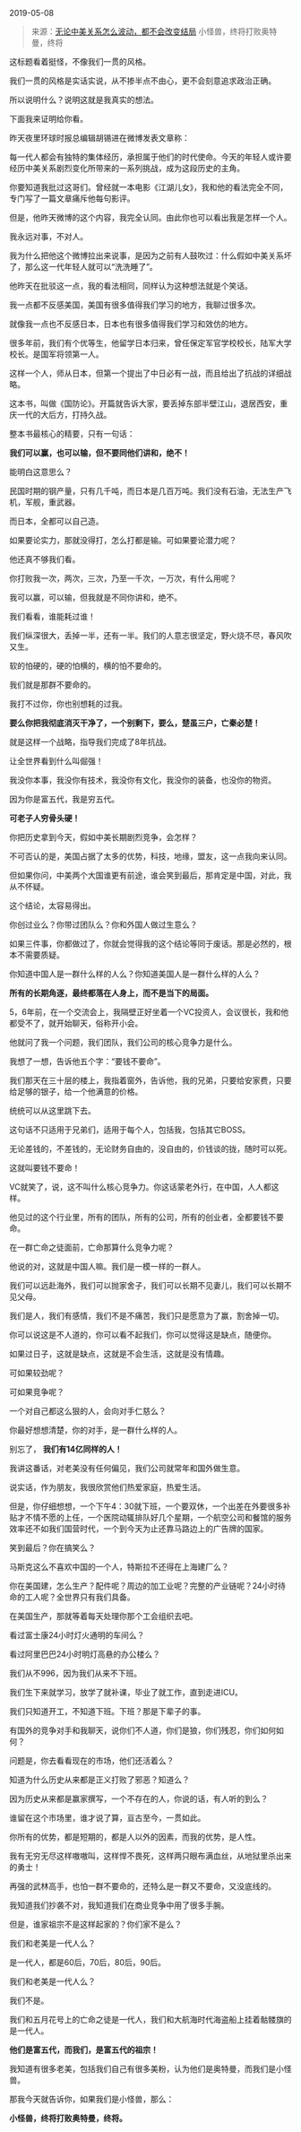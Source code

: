 2019-05-08

> 来源：[无论中美关系怎么波动，都不会改变结局](http://mp.weixin.qq.com/s?__biz=MzU3NDc5Nzc0NQ==&mid=2247484526&idx=1&sn=80e0ff126ceb4e243e081c0b23ea4a75&chksm=fd2da6b0ca5a2fa6c02bd49095f47584fad82cbd60766db6684b32b718a54908d82e5788e00d&scene=27#wechat_redirect)
> 小怪兽，终将打败奥特曼，终将

这标题看着挺怪，不像我们一贯的风格。

  

我们一贯的风格是实话实说，从不掺半点不由心，更不会刻意追求政治正确。

  

所以说明什么？说明这就是我真实的想法。

  

下面我来证明给你看。

  

昨天夜里环球时报总编辑胡锡进在微博发表文章称：

  

每一代人都会有独特的集体经历，承担属于他们的时代使命。今天的年轻人或许要经历中美关系剧烈变化所带来的一系列挑战，成为这段历史的主角。

  

你要知道我批过这哥们。曾经就一本电影《江湖儿女》，我和他的看法完全不同，专门写了一篇文章痛斥他每句影评。

  

但是，他昨天微博的这个内容，我完全认同。由此你也可以看出我是怎样一个人。

  

我永远对事，不对人。

  

我为什么把他这个微博拉出来说事，是因为之前有人鼓吹过：什么假如中美关系坏了，那么这一代年轻人就可以“洗洗睡了”。

  

他昨天在批驳这一点，我的看法相同，同样认为这种想法就是个笑话。

  

我一点都不反感美国，美国有很多值得我们学习的地方，我聊过很多次。

  

就像我一点也不反感日本，日本也有很多值得我们学习和效仿的地方。

  

很多年前，我们有个优等生，他留学日本归来，曾任保定军官学校校长，陆军大学校长。是国军将领第一人。

  

这样一个人，师从日本，但第一个提出了中日必有一战，而且给出了抗战的详细战略。

  

这本书，叫做《国防论》。开篇就告诉大家，要丢掉东部半壁江山，退居西安，重庆一代的大后方，打持久战。

  

整本书最核心的精要，只有一句话：

  

 **我们可以赢，也可以输，但不要同他们讲和，绝不！**

  

能明白这意思么？

  

民国时期的钢产量，只有几千吨，而日本是几百万吨。我们没有石油，无法生产飞机，军舰，重武器。

  

而日本，全都可以自己造。

  

如果要论实力，那就没得打，怎么打都是输。可如果要论潜力呢？

  

他还真不够我们看。

  

你打败我一次，两次，三次，乃至一千次，一万次，有什么用呢？

  

我可以赢，可以输，但我就是不同你讲和，绝不。

  

我们看看，谁能耗过谁！

  

我们纵深很大，丢掉一半，还有一半。我们的人意志很坚定，野火烧不尽，春风吹又生。

  

软的怕硬的，硬的怕横的，横的怕不要命的。

  

我们就是那群不要命的。

  

我打不过你，你也别想耗的过我。

  

 **要么你把我彻底消灭干净了，一个别剩下，要么，楚虽三户，亡秦必楚！**

  

就是这样一个战略，指导我们完成了8年抗战。

  

让全世界看到什么叫倔强！

  

我没你本事，我没你有技术，我没你有文化，我没你的装备，也没你的物资。

  

因为你是富五代，我是穷五代。

  

 **可老子人穷骨头硬！**

  

你把历史拿到今天，假如中美长期剧烈竞争，会怎样？

  

不可否认的是，美国占据了太多的优势，科技，地缘，盟友，这一点我向来认同。

  

但如果你问，中美两个大国谁更有前途，谁会笑到最后，那肯定是中国，对此，我从不怀疑。  

  

这个结论，太容易得出。

  

你创过业么？你带过团队么？你和外国人做过生意么？

  

如果三件事，你都做过了，你就会觉得我的这个结论等同于废话。那是必然的，根本不需要质疑。

  

你知道中国人是一群什么样的人么？你知道美国人是一群什么样的人么？

  

 **所有的长期角逐，最终都落在人身上，而不是当下的局面。**

  

5，6年前，在一个交流会上，我隔壁正好坐着一个VC投资人，会议很长，我和他都受不了，就开始聊天，俗称开小会。

  

他就问了我一个问题，我们团队，我们公司的核心竞争力是什么。

  

我想了一想，告诉他五个字：“要钱不要命”。

  

我们那天在三十层的楼上，我指着窗外，告诉他，我的兄弟，只要给安家费，只要给足够的银子，给一个他满意的价格。

  

统统可以从这里跳下去。

  

这句话不只适用于兄弟们，适用于每个人，包括我，包括其它BOSS。

  

无论差钱的，不差钱的，无论财务自由的，没自由的，价钱谈的拢，随时可以死。

  

这就叫要钱不要命！

  

VC就笑了，说，这不叫什么核心竞争力。你这话蒙老外行，在中国，人人都这样。

  

他见过的这个行业里，所有的团队，所有的公司，所有的创业者，全都要钱不要命。

  

在一群亡命之徒面前，亡命那算什么竞争力呢？

  

他说的对，这就是中国人嘛。我们是一模一样的一群人。

  

我们可以远赴海外，我们可以抛家舍子，我们可以长期不见妻儿，我们可以长期不见父母。

  

我们是人，我们有感情，我们不是不痛苦，我们只是愿意为了赢，割舍掉一切。

  

你可以说这是不人道的，你可以看不起我们，你可以觉得这是缺点，随便你。

  

如果过日子，这就是缺点，这就是不会生活，这就是没有情趣。

  

可如果较劲呢？

可如果竞争呢？

  

一个对自己都这么狠的人，会向对手仁慈么？

  

你最好想想清楚，你的对手，是一群什么样的人。

  

别忘了， **我们有14亿同样的人！**

  

我讲这番话，对老美没有任何偏见，我们公司就常年和国外做生意。

  

说实话，作为朋友，我很欣赏他们热爱家庭，热爱生活。

  

但是，你仔细想想，一个下午4：30就下班，一个要双休，一个出差在外要很多补贴才不情不愿的上任，一个医院动辄排队好几个星期，一个航空公司和餐馆的服务效率还不如我们国营时代，一个到今天为止还靠马路边上的广告牌的国家。

  

笑到最后？你在搞笑么？

  

马斯克这么不喜欢中国的一个人，特斯拉不还得在上海建厂么？

  

你在美国建，怎么生产？配件呢？周边的加工业呢？完整的产业链呢？24小时待命的工人呢？全世界只有我们具备。

  

在美国生产，那就等着每天处理你那个工会组织去吧。

  

看过富士康24小时灯火通明的车间么？

看过阿里巴巴24小时明灯高悬的办公楼么？

  

我们从不996，因为我们从来不下班。

  

我们生下来就学习，放学了就补课，毕业了就工作，直到走进ICU。

  

我们只知道开工，不知道下班。下班？那是下辈子的事。

  

有国外的竞争对手和我聊天，说你们不人道，你们是狼，你们残忍，你们如何如何？

  

问题是，你去看看现在的市场，他们还活着么？

  

知道为什么历史从来都是正义打败了邪恶？知道么？  

  

因为历史从来都是赢家撰写，一个不存在的人，你说的话，有人听的到么？

  

谁留在这个市场里，谁才说了算，亘古至今，一贯如此。

  

你所有的优势，都是短期的，都是人以外的因素，而我的优势，是人性。  

  

我有无穷无尽这样嗷嗷叫，这样悍不畏死，这样两只眼布满血丝，从地狱里杀出来的勇士！

  

再强的武林高手，也怕一群不要命的，还特么是一群又不要命，又没底线的。

  

我知道我们抄袭不对，我知道我们在商业竞争中用了很多手腕。

  

但是，谁家祖宗不是这样起家的？你们家不是么？

  

我们和老美是一代人么？

是一代人，都是60后，70后，80后，90后。

  

我们和老美是一代人么？

我们不是。

  

我们和五月花号上的亡命之徒是一代人，我们和大航海时代海盗船上挂着骷髅旗的是一代人。

  

 **他们是富五代，而我们，是富五代的祖宗！**

  

我知道有很多老美，包括我们自己有很多美粉，认为他们是奥特曼，而我们是小怪兽。

  

那我今天就告诉你，如果我们是小怪兽，那么：

  

 **小怪兽，终将打败奥特曼，终将。**  

